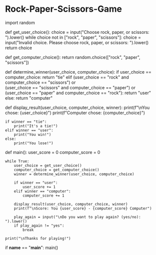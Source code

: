 # Rock-Paper-Scissors-Game
import random


def get_user_choice():
    choice = input("Choose rock, paper, or scissors: ").lower()
    while choice not in ["rock", "paper", "scissors"]:
        choice = input("Invalid choice. Please choose rock, paper, or scissors: ").lower()
    return choice


def get_computer_choice():
    return random.choice(["rock", "paper", "scissors"])


def determine_winner(user_choice, computer_choice):
    if user_choice == computer_choice:
        return "tie"
    elif (user_choice == "rock" and computer_choice == "scissors") or \
            (user_choice == "scissors" and computer_choice == "paper") or \
            (user_choice == "paper" and computer_choice == "rock"):
        return "user"
    else:
        return "computer"


def display_result(user_choice, computer_choice, winner):
    print(f"\nYou chose: {user_choice}")
    print(f"Computer chose: {computer_choice}")

    if winner == "tie":
        print("It's a tie!")
    elif winner == "user":
        print("You win!")
    else:
        print("You lose!")


def main():
    user_score = 0
    computer_score = 0

    while True:
        user_choice = get_user_choice()
        computer_choice = get_computer_choice()
        winner = determine_winner(user_choice, computer_choice)

        if winner == "user":
            user_score += 1
        elif winner == "computer":
            computer_score += 1

        display_result(user_choice, computer_choice, winner)
        print(f"\nScore: You {user_score} - {computer_score} Computer")

        play_again = input("\nDo you want to play again? (yes/no): ").lower()
        if play_again != "yes":
            break

    print("\nThanks for playing!")


if __name__ == "__main__":
    main()
